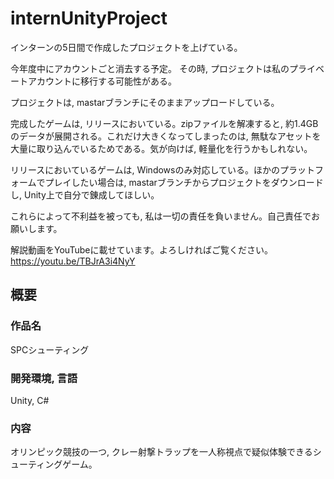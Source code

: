 # internUnityProject
インターンの5日間で作成したプロジェクトを上げている。

今年度中にアカウントごと消去する予定。
その時, プロジェクトは私のプライベートアカウントに移行する可能性がある。

プロジェクトは, mastarブランチにそのままアップロードしている。

完成したゲームは, リリースにおいている。zipファイルを解凍すると, 約1.4GBのデータが展開される。これだけ大きくなってしまったのは, 無駄なアセットを大量に取り込んでいるためである。気が向けば, 軽量化を行うかもしれない。

リリースにおいているゲームは, Windowsのみ対応している。ほかのプラットフォームでプレイしたい場合は, mastarブランチからプロジェクトをダウンロードし, Unity上で自分で錬成してほしい。

これらによって不利益を被っても, 私は一切の責任を負いません。自己責任でお願いします。

解説動画をYouTubeに載せています。よろしければご覧ください。
https://youtu.be/TBJrA3i4NyY

## 概要
### 作品名
SPCシューティング

### 開発環境, 言語
Unity, C#

### 内容
オリンピック競技の一つ, クレー射撃トラップを一人称視点で疑似体験できるシューティングゲーム。
